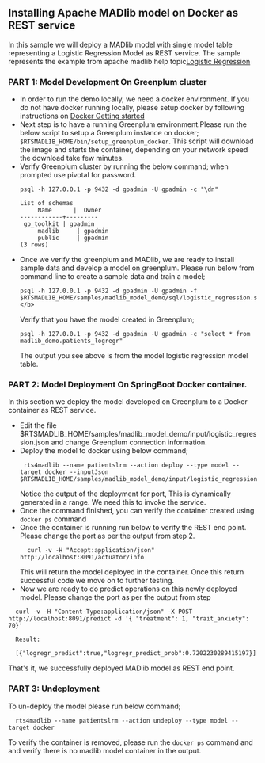 ## Installing Apache MADlib model on Docker as REST service 
In this sample we will deploy a MADlib model with single model table representing a Logistic Regression Model as REST service.
The sample represents the example from apache madlib help topic[Logistic Regression]( http://madlib.apache.org/docs/latest/group__grp__logreg.html)

### PART 1: Model Development On Greenplum cluster
- In order to run the demo locally, we need a docker environment. If you do not have docker running locally, please setup docker by following instructions on [Docker Getting started](href="https://www.docker.com/get-started")
- Next step is to have a running Greenplum environment.Please run the below script to setup a Greenplum instance on docker; ` $RTSMADLIB_HOME/bin/setup_greenplum_docker`. This script will download the image and starts the container, depending on your network speed the download take few minutes. <br>
- Verify Greenplum cluster by running the below command; when prompted use pivotal for password. 
	```
	psql -h 127.0.0.1 -p 9432 -d gpadmin -U gpadmin -c "\dn"

	List of schemas
    	 Name      |  Owner
   	------------+---------
   	 gp_toolkit | gpadmin
    	 madlib     | gpadmin
    	 public     | gpadmin
 	(3 rows)
	```
 - Once we verify the greenplum and MADlib, we are ready to install sample data and develop a model on greenplum. Please run below from command line to create a sample data and train a model; <br>
	```
	psql -h 127.0.0.1 -p 9432 -d gpadmin -U gpadmin -f $RTSMADLIB_HOME/samples/madlib_model_demo/sql/logistic_regression.sql</i></b>
	```
	Verify that you have the model created in Greenplum; 
	```
	psql -h 127.0.0.1 -p 9432 -d gpadmin -U gpadmin -c "select * from madlib_demo.patients_logregr"
	```
	The output you see above is from the model logistic regression model table.

### PART 2: Model Deployment On SpringBoot Docker container.</h2>
In this section we deploy the model developed on Greenplum to a Docker container as REST service.
 - Edit the file $RTSMADLIB_HOME/samples/madlib_model_demo/input/logistic_regression.json and change Greenplum connection information. <br>
 - Deploy the model to docker using below command; 
   ```
	rts4madlib --name patientslrm --action deploy --type model --target docker --inputJson $RTSMADLIB_HOME/samples/madlib_model_demo/input/logistic_regression.json
    ```
    Notice the output of the deployment for port, This is dynamically generated in a range. We need this to invoke the service.
 - Once the command finished, you can verify the container created using `docker ps` command
 - Once the container is running run below to verify the REST end point. Please change the port as per the output from step 2. 
   ```
     curl -v -H "Accept:application/json" http://localhost:8091/actuator/info
   ```
   This will return the model deployed in the container. Once this return successful code we move on to further testing.
 - Now we are ready to do predict operations on this newly deployed model. 
 Please change the port as per the output from step 
 
 ``` 
   curl -v -H "Content-Type:application/json" -X POST http://localhost:8091/predict -d '{ "treatment": 1, "trait_anxiety": 70}'
   
   Result:
   
   [{"logregr_predict":true,"logregr_predict_prob":0.7202230289415197}]
 ``` 
 
 That's it, we successfully deployed MADlib model as REST end point.

### PART 3: Undeployment 
 To un-deploy the model please run below command;
  ```
	rts4madlib --name patientslrm --action undeploy --type model --target docker
  ```
  To verify the container is removed, please run the `docker ps` command and and verify there is no madlib model container in the output.
